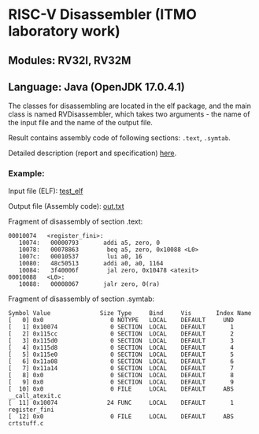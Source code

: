 # RISC-V Disassembler (ITMO laboratory work)
## Modules: RV32I, RV32M
## Language: Java (OpenJDK 17.0.4.1)
The classes for disassembling are located in the elf package, and the main class is named RVDisassembler, which takes two arguments - the name of the input file and the name of the output file.

Result contains assembly code of following sections: `.text`, `.symtab`.

Detailed description (report and specification) [here](RV-Disassembler/Мутаева_Олеся_M3139_3.pdf).

### Example:
Input file (ELF): [test_elf](RV-Disassembler/test_elf)

Output file (Assembly code): [out.txt](RV-Disassembler/out.txt)

Fragment of disassembly of section .text:
```
00010074   <register_fini>:
   10074:	00000793	   addi	a5, zero, 0
   10078:	00078863	    beq	a5, zero, 0x10088 <L0>
   1007c:	00010537	    lui	a0, 16
   10080:	48c50513	   addi	a0, a0, 1164
   10084:	3f40006f	    jal	zero, 0x10478 <atexit>
00010088   <L0>:
   10088:	00008067	   jalr	zero, 0(ra)
```

Fragment of disassembly of section .symtab:
```
Symbol Value              Size Type     Bind     Vis       Index Name
[   0] 0x0                   0 NOTYPE   LOCAL    DEFAULT     UND 
[   1] 0x10074               0 SECTION  LOCAL    DEFAULT       1 
[   2] 0x115cc               0 SECTION  LOCAL    DEFAULT       2 
[   3] 0x115d0               0 SECTION  LOCAL    DEFAULT       3 
[   4] 0x115d8               0 SECTION  LOCAL    DEFAULT       4 
[   5] 0x115e0               0 SECTION  LOCAL    DEFAULT       5 
[   6] 0x11a08               0 SECTION  LOCAL    DEFAULT       6 
[   7] 0x11a14               0 SECTION  LOCAL    DEFAULT       7 
[   8] 0x0                   0 SECTION  LOCAL    DEFAULT       8 
[   9] 0x0                   0 SECTION  LOCAL    DEFAULT       9 
[  10] 0x0                   0 FILE     LOCAL    DEFAULT     ABS __call_atexit.c
[  11] 0x10074              24 FUNC     LOCAL    DEFAULT       1 register_fini
[  12] 0x0                   0 FILE     LOCAL    DEFAULT     ABS crtstuff.c
```
